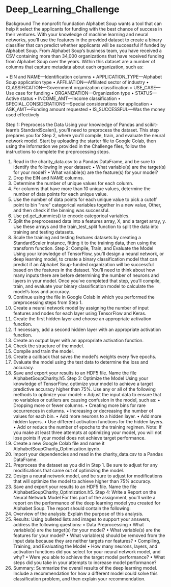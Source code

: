 # Deep_Learning_Challenge

Background
The nonprofit foundation Alphabet Soup wants a tool that can help it select the applicants for funding with the best chance of success in their ventures. With your knowledge of machine learning and neural networks, you’ll use the features in the provided dataset to create a binary classifier that can predict whether applicants will be successful if funded by Alphabet Soup.
From Alphabet Soup’s business team, you have received a CSV containing more than 34,000 organizations that have received funding from Alphabet Soup over the years. Within this dataset are a number of columns that capture metadata about each organization, such as:

•	EIN and NAME—Identification columns
•	APPLICATION_TYPE—Alphabet Soup application type
•	AFFILIATION—Affiliated sector of industry
•	CLASSIFICATION—Government organization classification
•	USE_CASE—Use case for funding
•	ORGANIZATION—Organization type
•	STATUS—Active status
•	INCOME_AMT—Income classification
•	SPECIAL_CONSIDERATIONS—Special considerations for application
•	ASK_AMT—Funding amount requested
•	IS_SUCCESSFUL—Was the money used effectively

Step 1: Preprocess the Data
Using your knowledge of Pandas and scikit-learn’s StandardScaler(), you’ll need to preprocess the dataset. This step prepares you for Step 2, where you'll compile, train, and evaluate the neural network model.
Start by uploading the starter file to Google Colab, then using the information we provided in the Challenge files, follow the instructions to complete the preprocessing steps.
 
1.	Read in the charity_data.csv to a Pandas DataFrame, and be sure to identify the following in your dataset:
•	What variable(s) are the target(s) for your model?
•	What variable(s) are the feature(s) for your model?
2.	Drop the EIN and NAME columns.
3.	Determine the number of unique values for each column.
4.	For columns that have more than 10 unique values, determine the number of data points for each unique value.
5.	Use the number of data points for each unique value to pick a cutoff point to bin "rare" categorical variables together in a new value, Other, and then check if the binning was successful.
6.	Use pd.get_dummies() to encode categorical variables.
7.	Split the preprocessed data into a features array, X, and a target array, y. Use these arrays and the train_test_split function to split the data into training and testing datasets.
8.	Scale the training and testing features datasets by creating a StandardScaler instance, fitting it to the training data, then using the transform function.
Step 2: Compile, Train, and Evaluate the Model
Using your knowledge of TensorFlow, you’ll design a neural network, or deep learning model, to create a binary classification model that can predict if an Alphabet Soup-funded organization will be successful based on the features in the dataset. You’ll need to think about how many inputs there are before determining the number of neurons and layers in your model. Once you’ve completed that step, you’ll compile, train, and evaluate your binary classification model to calculate the model’s loss and accuracy.
9.	Continue using the file in Google Colab in which you performed the preprocessing steps from Step 1.
10.	Create a neural network model by assigning the number of input features and nodes for each layer using TensorFlow and Keras.
11.	Create the first hidden layer and choose an appropriate activation function.
12.	If necessary, add a second hidden layer with an appropriate activation function.
13.	Create an output layer with an appropriate activation function.
14.	Check the structure of the model.
15.	Compile and train the model.
16.	Create a callback that saves the model's weights every five epochs.
17.	Evaluate the model using the test data to determine the loss and accuracy.
18.	Save and export your results to an HDF5 file. Name the file AlphabetSoupCharity.h5.
Step 3: Optimize the Model
Using your knowledge of TensorFlow, optimize your model to achieve a target predictive accuracy higher than 75%.
Use any or all of the following methods to optimize your model:
•	Adjust the input data to ensure that no variables or outliers are causing confusion in the model, such as:
•	Dropping more or fewer columns.
•	Creating more bins for rare occurrences in columns.
•	Increasing or decreasing the number of values for each bin.
•	Add more neurons to a hidden layer.
•	Add more hidden layers.
•	Use different activation functions for the hidden layers.
•	Add or reduce the number of epochs to the training regimen.
Note: If you make at least three attempts at optimizing your model, you will not lose points if your model does not achieve target performance.
19.	Create a new Google Colab file and name it AlphabetSoupCharity_Optimization.ipynb.
20.	Import your dependencies and read in the charity_data.csv to a Pandas DataFrame.
21.	Preprocess the dataset as you did in Step 1. Be sure to adjust for any modifications that came out of optimizing the model.
22.	Design a neural network model, and be sure to adjust for modifications that will optimize the model to achieve higher than 75% accuracy.
23.	Save and export your results to an HDF5 file. Name the file AlphabetSoupCharity_Optimization.h5.
Step 4: Write a Report on the Neural Network Model
For this part of the assignment, you’ll write a report on the performance of the deep learning model you created for Alphabet Soup.
The report should contain the following:
24.	Overview of the analysis: Explain the purpose of this analysis.
25.	Results: Using bulleted lists and images to support your answers, address the following questions:
•	Data Preprocessing
•	What variable(s) are the target(s) for your model?
•	What variable(s) are the features for your model?
•	What variable(s) should be removed from the input data because they are neither targets nor features?
•	Compiling, Training, and Evaluating the Model
•	How many neurons, layers, and activation functions did you select for your neural network model, and why?
•	Were you able to achieve the target model performance?
•	What steps did you take in your attempts to increase model performance?
26.	Summary: Summarize the overall results of the deep learning model. Include a recommendation for how a different model could solve this classification problem, and then explain your recommendation.

